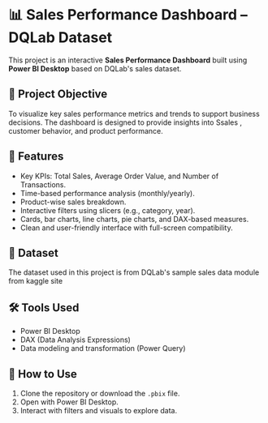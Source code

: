 # 📊 Sales Performance Dashboard – DQLab Dataset

This project is an interactive **Sales Performance Dashboard** built using **Power BI Desktop** based on DQLab's sales dataset.

## 🎯 Project Objective

To visualize key sales performance metrics and trends to support business decisions. The dashboard is designed to provide insights into Ssales , customer behavior, and product performance.

## 📌 Features

- Key KPIs: Total Sales, Average Order Value, and Number of Transactions.
- Time-based performance analysis (monthly/yearly).
- Product-wise  sales breakdown.
- Interactive filters using slicers (e.g., category, year).
- Cards, bar charts, line charts, pie charts, and DAX-based measures.
- Clean and user-friendly interface with full-screen compatibility.

## 📂 Dataset

The dataset used in this project is from DQLab's sample sales data module from kaggle site



## 🛠 Tools Used

- Power BI Desktop
- DAX (Data Analysis Expressions)
- Data modeling and transformation (Power Query)


## 🚀 How to Use

1. Clone the repository or download the `.pbix` file.
2. Open with Power BI Desktop.
3. Interact with filters and visuals to explore data.





